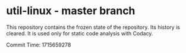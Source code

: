 # util-linux - master branch

This repository contains the frozen state of the repository.
Its history is cleared. It is used only for static code
analysis with Codacy.

Commit Time: 1715659278